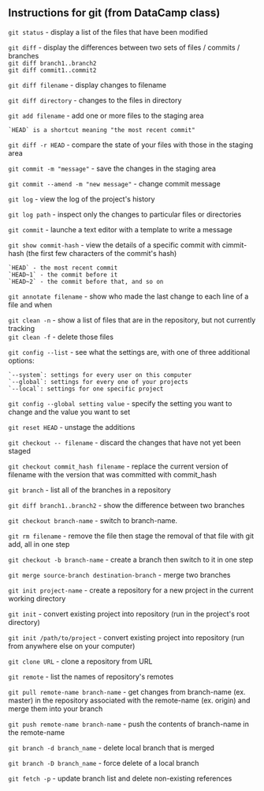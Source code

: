 ## Instructions for git (from DataCamp class)

`git status` - display a list of the files that have been modified

`git diff` - display the differences between two sets of files / commits / branches  
`git diff branch1..branch2`  
`git diff commit1..commit2`

`git diff filename` - display changes to filename

`git diff directory` - changes to the files in directory

`git add filename` - add one or more files to the staging area

    `HEAD` is a shortcut meaning "the most recent commit"

`git diff -r HEAD` - compare the state of your files with those in the staging area

`git commit -m "message"` - save the changes in the staging area

`git commit --amend -m "new message"` - change commit message

`git log` - view the log of the project's history

`git log path` - inspect only the changes to particular files or directories

`git commit` - launche a text editor with a template to write a message

`git show commit-hash` - view the details of a specific commit with cimmit-hash (the first few characters of the commit's hash)

    `HEAD` - the most recent commit  
    `HEAD~1` - the commit before it  
    `HEAD~2` - the commit before that, and so on

`git annotate filename` - show who made the last change to each line of a file and when

`git clean -n` - show a list of files that are in the repository, but not currently tracking  
`git clean -f` - delete those files

`git config --list` - see what the settings are, with one of three additional options:

    `--system`: settings for every user on this computer  
    `--global`: settings for every one of your projects  
    `--local`: settings for one specific project  

`git config --global setting value` - specify the setting you want to change and the value you want to set

`git reset HEAD` - unstage the additions

`git checkout -- filename` - discard the changes that have not yet been staged

`git checkout commit_hash filename` - replace the current version of filename with the version that was committed with commit_hash

`git branch` - list all of the branches in a repository

`git diff branch1..branch2` - show the difference between two branches

`git checkout branch-name` - switch to branch-name.

`git rm filename` - remove the file then stage the removal of that file with git add, all in one step

`git checkout -b branch-name` - create a branch then switch to it in one step

`git merge source-branch destination-branch` - merge two branches

`git init project-name` - create a repository for a new project in the current working directory

`git init` - convert existing project into repository (run in the project's root directory)

`git init /path/to/project` - convert existing project into repository (run from anywhere else on your computer)

`git clone URL` - clone a repository from URL

`git remote` - list the names of repository's remotes

`git pull remote-name branch-name` - get changes from branch-name (ex. master) in the repository associated with the remote-name (ex. origin) and merge them into your branch

`git push remote-name branch-name` - push the contents of branch-name in the remote-name

`git branch -d branch_name` - delete local branch that is merged

`git branch -D branch_name` - force delete of a local branch

`git fetch -p` - update branch list and delete non-existing references
